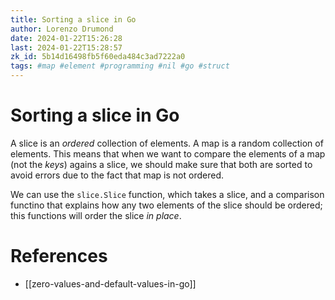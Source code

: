 ```yaml
---
title: Sorting a slice in Go
author: Lorenzo Drumond
date: 2024-01-22T15:26:28
last: 2024-01-22T15:28:57
zk_id: 5b14d16498fb5f60eda484c3ad7222a0
tags: #map #element #programming #nil #go #struct
---
```



# Sorting a slice in Go
A slice is an _ordered_ collection of elements. A map is a random collection of elements. This means that when we want to compare the elements of a map (not the _keys_) agains a slice, we should make sure that both are sorted to avoid errors due to the fact that map is not ordered.

We can use the `slice.Slice` function, which takes a slice, and a comparison functino that explains how any two elements of the slice should be ordered; this functions will order the slice _in place_.

# References
- [[zero-values-and-default-values-in-go]]
